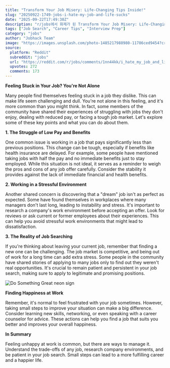 ```yaml
---
title: "Transform Your Job Misery: Life-Changing Tips Inside!"
slug: "20250922-1749-jobs-i-hate-my-job-and-life-sucks"
date: "2025-09-22T17:49:30Z"
description: "r/jobs에서 화제가 된 Transform Your Job Misery: Life-Changing Tips Inside!에 대한 깊이 있는 분석과 인사이트"
tags: ["Job Search", "Career Tips", "Interview Prep"]
category: "jobs"
author: "Jobhack Team"
image: "https://images.unsplash.com/photo-1485217988980-11786ced9454?crop=entropy&cs=tinysrgb&fit=max&fm=jpg&ixid=M3w3OTU0NDF8MHwxfHNlYXJjaHwzMXx8am9iJTIwc2VhcmNofGVufDF8MHx8fDE3NTg1NjMzNDl8MA&ixlib=rb-4.1.0&q=80&w=1080"
source:
  platform: "Reddit"
  subreddit: "jobs"
  url: "https://reddit.com/r/jobs/comments/1nn44kk/i_hate_my_job_and_life_sucks/"
  upvotes: 272
  comments: 173
---
```


**Feeling Stuck in Your Job? You're Not Alone**

Many people find themselves feeling stuck in a job they dislike. This can make life seem challenging and dull. You're not alone in this feeling, and it's more common than you might think. In fact, some members of the community have shared their experiences of struggling with jobs they don't enjoy, dealing with reduced pay, or facing a tough job market. Let's explore some of these key points and what you can do about them.

**1. The Struggle of Low Pay and Benefits**

One common issue is working in a job that pays significantly less than previous positions. This change can be tough, especially if benefits like health insurance are delayed. For example, some people have mentioned taking jobs with half the pay and no immediate benefits just to stay employed. While this situation is not ideal, it serves as a reminder to weigh the pros and cons of any job offer carefully. Consider the stability it provides against the lack of immediate financial and health benefits.

**2. Working in a Stressful Environment**

Another shared concern is discovering that a "dream" job isn't as perfect as expected. Some have found themselves in workplaces where many managers don't last long, leading to instability and stress. It's important to research a company's work environment before accepting an offer. Look for reviews or ask current or former employees about their experiences. This can help you avoid stressful work environments that might lead to dissatisfaction.

**3. The Reality of Job Searching**

If you're thinking about leaving your current job, remember that finding a new one can be challenging. The job market is competitive, and being out of work for a long time can add extra stress. Some people in the community have shared stories of applying to many jobs only to find out they weren't real opportunities. It's crucial to remain patient and persistent in your job search, making sure to apply to legitimate and promising positions.

![Do Something Great neon sign](https://images.unsplash.com/photo-1504805572947-34fad45aed93?crop=entropy&cs=tinysrgb&fit=max&fm=jpg&ixid=M3w3OTU0NDF8MHwxfHNlYXJjaHwxfHxjYXJlZXJ8ZW58MXwwfHx8MTc1ODU2MzM0OXww&ixlib=rb-4.1.0&q=80&w=1080)

**Finding Happiness at Work**

Remember, it's normal to feel frustrated with your job sometimes. However, taking small steps to improve your situation can make a big difference. Consider learning new skills, networking, or even speaking with a career counselor for advice. These actions can help you find a job that suits you better and improves your overall happiness.

**In Summary**

Feeling unhappy at work is common, but there are ways to manage it. Understand the trade-offs of any job, research company environments, and be patient in your job search. Small steps can lead to a more fulfilling career and a happier life.
